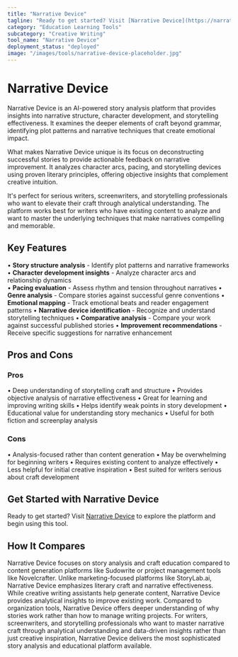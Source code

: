 ```yaml
---
title: "Narrative Device"
tagline: "Ready to get started? Visit [Narrative Device](https://narrativedevice.com) to explore the platform and begin using this tool...."
category: "Education Learning Tools"
subcategory: "Creative Writing"
tool_name: "Narrative Device"
deployment_status: "deployed"
image: "/images/tools/narrative-device-placeholder.jpg"
---
```


# Narrative Device

Narrative Device is an AI-powered story analysis platform that provides insights into narrative structure, character development, and storytelling effectiveness. It examines the deeper elements of craft beyond grammar, identifying plot patterns and narrative techniques that create emotional impact.

What makes Narrative Device unique is its focus on deconstructing successful stories to provide actionable feedback on narrative improvement. It analyzes character arcs, pacing, and storytelling devices using proven literary principles, offering objective insights that complement creative intuition.

It's perfect for serious writers, screenwriters, and storytelling professionals who want to elevate their craft through analytical understanding. The platform works best for writers who have existing content to analyze and want to master the underlying techniques that make narratives compelling and memorable.

## Key Features

• **Story structure analysis** - Identify plot patterns and narrative frameworks
• **Character development insights** - Analyze character arcs and relationship dynamics  
• **Pacing evaluation** - Assess rhythm and tension throughout narratives
• **Genre analysis** - Compare stories against successful genre conventions
• **Emotional mapping** - Track emotional beats and reader engagement patterns
• **Narrative device identification** - Recognize and understand storytelling techniques
• **Comparative analysis** - Compare your work against successful published stories
• **Improvement recommendations** - Receive specific suggestions for narrative enhancement

## Pros and Cons

### Pros
• Deep understanding of storytelling craft and structure
• Provides objective analysis of narrative effectiveness
• Great for learning and improving writing skills
• Helps identify weak points in story development
• Educational value for understanding story mechanics
• Useful for both fiction and screenplay analysis

### Cons
• Analysis-focused rather than content generation
• May be overwhelming for beginning writers
• Requires existing content to analyze effectively
• Less helpful for initial creative inspiration
• Best suited for writers serious about craft development

## Get Started with Narrative Device

Ready to get started? Visit [Narrative Device](https://narrativedevice.com) to explore the platform and begin using this tool.

## How It Compares

Narrative Device focuses on story analysis and craft education compared to content generation platforms like Sudowrite or project management tools like Novelcrafter. Unlike marketing-focused platforms like StoryLab.ai, Narrative Device emphasizes literary craft and narrative effectiveness. While creative writing assistants help generate content, Narrative Device provides analytical insights to improve existing work. Compared to organization tools, Narrative Device offers deeper understanding of why stories work rather than how to manage writing projects. For writers, screenwriters, and storytelling professionals who want to master narrative craft through analytical understanding and data-driven insights rather than just creative inspiration, Narrative Device delivers the most sophisticated story analysis and educational platform available.